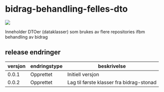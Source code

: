 # bidrag-behandling-felles-dto

![](https://github.com/navikt/bidrag-behandling-felles-dto/workflows/maven%20deploy/badge.svg)

Inneholder DTOer (dataklasser) som brukes av flere repositories ifbm behandling av bidrag

## release endringer

| versjon | endringstype | beskrivelse                              |
|---------|--------------|------------------------------------------|
| 0.0.1   | Opprettet    | Initiell versjon                         |
| 0.0.2   | Opprettet    | Lag til første klasser fra bidrag-stonad |
